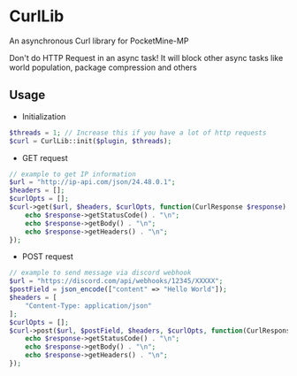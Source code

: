 # CurlLib
An asynchronous Curl library for PocketMine-MP

Don't do HTTP Request in an async task! It will block other async tasks like world population, package compression and others

## Usage
- Initialization
```php
$threads = 1; // Increase this if you have a lot of http requests
$curl = CurlLib::init($plugin, $threads);
```
- GET request
```php
// example to get IP information
$url = "http://ip-api.com/json/24.48.0.1";
$headers = [];
$curlOpts = [];
$curl->get($url, $headers, $curlOpts, function(CurlResponse $response) {
    echo $response->getStatusCode() . "\n";
    echo $response->getBody() . "\n";
    echo $response->getHeaders() . "\n";
});
```
- POST request
```php
// example to send message via discord webhook
$url = "https://discord.com/api/webhooks/12345/XXXXX";
$postField = json_encode(["content" => "Hello World"]);
$headers = [
    "Content-Type: application/json"
];
$curlOpts = [];
$curl->post($url, $postField, $headers, $curlOpts, function(CurlResponse $response) {
    echo $response->getStatusCode() . "\n";
    echo $response->getBody() . "\n";
    echo $response->getHeaders() . "\n";
});
```